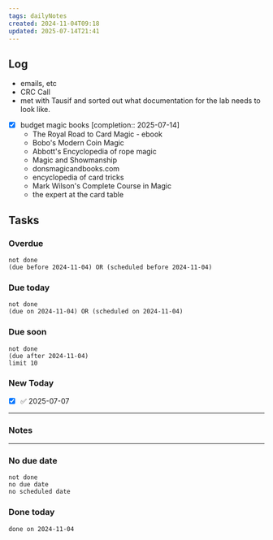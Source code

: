 ```yaml
---
tags: dailyNotes
created: 2024-11-04T09:18
updated: 2025-07-14T21:41
---
```

## Log
- emails, etc
- CRC Call
- met with Tausif and sorted out what documentation for the lab needs to look like.
- [x] budget magic books [completion:: 2025-07-14]
	- The Royal Road to Card Magic - ebook
	- Bobo's Modern Coin Magic
	- Abbott's Encyclopedia of rope magic
	- Magic and Showmanship
	- donsmagicandbooks.com
	- encyclopedia of card tricks
	- Mark Wilson's Complete Course in Magic
	- the expert at the card table

## Tasks
### Overdue
```tasks
not done
(due before 2024-11-04) OR (scheduled before 2024-11-04)
```

### Due today
```tasks
not done
(due on 2024-11-04) OR (scheduled on 2024-11-04)
```

### Due soon
```tasks
not done
(due after 2024-11-04)
limit 10
```

### New Today
- [x] ✅ 2025-07-07
----
### Notes

----
### No due date
```tasks
not done
no due date
no scheduled date
```

### Done today
```tasks
done on 2024-11-04
```
